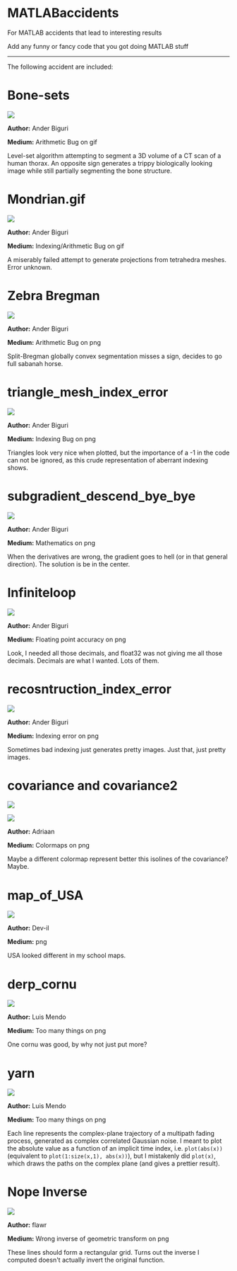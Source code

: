 # MATLABaccidents
For MATLAB accidents that lead to interesting results

Add any funny or fancy code that you got doing MATLAB stuff

---

The following accident are included:

# Bone-sets

![](/Images/bone-sets.gif)

**Author:** Ander Biguri

**Medium:** Arithmetic Bug on gif

Level-set algorithm attempting to segment a 3D volume of a CT scan of a human thorax. 
An opposite sign generates a trippy biologically looking image while still partially segmenting the bone structure.



# Mondrian.gif

![](/Images/mondrian.gif)

**Author:** Ander Biguri

**Medium:** Indexing/Arithmetic Bug on gif

A miserably failed attempt to generate projections from tetrahedra meshes. 
Error unknown. 

# Zebra Bregman

![](/Images/Zebra_bregman.png)

**Author:** Ander Biguri

**Medium:** Arithmetic Bug on png

Split-Bregman globally convex segmentation misses a sign, decides to go full sabanah horse.

# triangle_mesh_index_error

![](/Images/triangle_mesh_index_error.png)

**Author:** Ander Biguri

**Medium:** Indexing Bug on png

Triangles look very nice when plotted, but the importance of a -1 in the code can not be ignored, as this crude representation of aberrant indexing shows. 

# subgradient_descend_bye_bye

![](/Images/subgradient_descend_bye_bye.png)

**Author:** Ander Biguri

**Medium:** Mathematics on png

When the derivatives are wrong, the gradient goes to hell (or in that general direction). The solution is be in the center.

# Infiniteloop

![](/Images/infiniteloop.png)

**Author:** Ander Biguri

**Medium:** Floating point accuracy on png

Look, I needed all those decimals, and float32 was not giving me all those decimals. Decimals are what I wanted. Lots of them.

# recosntruction_index_error

![](/Images/recosntruction_index_error.png)

**Author:** Ander Biguri

**Medium:** Indexing error on png

Sometimes bad indexing just generates pretty images. Just that, just pretty images.

# covariance and covariance2

![](/Images/covariance.png)

![](/Images/covariance2.png)

**Author:** Adriaan

**Medium:** Colormaps on png

Maybe a different colormap represent better this isolines of the covariance? Maybe.

# map_of_USA

![](/Images/map_of_USA.png)

**Author:** Dev-il

**Medium:** png

USA looked different in my school maps.

# derp_cornu

![](/Images/derp_cornu.png)

**Author:** Luis Mendo

**Medium:** Too many things on png

One cornu was good, by why not just put more?

# yarn

![](/Images/Yarn.png)

**Author:** Luis Mendo

**Medium:** Too many things on png

Each line represents the complex-plane trajectory of a multipath fading process, generated as complex correlated Gaussian noise. I meant to plot the absolute value as a function of an implicit time index, i.e. `plot(abs(x))` (equivalent to `plot(1:size(x,1), abs(x))`), but I mistakenly did `plot(x)`, which draws the paths on the complex plane (and gives a prettier result).

# Nope Inverse

![](/Images/nopeInverse.png)

**Author:** flawr

**Medium:**  Wrong inverse of geometric transform on png

These lines should form a rectangular grid. Turns out the inverse I computed doesn't actually invert the original function.

